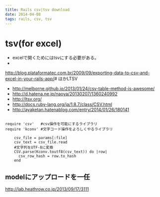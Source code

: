```yaml
---
title: Rails csv|tsv download
date: 2014-04-08
tags: rails, csv, tsv
---
```



# tsv(for excel)


* excelで開くためにはtsvにする必要がある。
*


<http://blog.plataformatec.com.br/2009/09/exporting-data-to-csv-and-excel-in-your-rails-app/># ほかLTSV

* <http://melborne.github.io/2013/01/24/csv-table-method-is-awesome/>
* <http://d.hatena.ne.jp/naoya/20130207/1360240992>
* <http://ltsv.org/>
* <http://docs.ruby-lang.org/ja/1.8.7/class/CSV.html>
* <http://ayaketan.hatenablog.com/entry/2014/01/26/180141>

```

require 'csv'   #csv操作を可能にするライブラリ
require 'kconv' #文字コード操作をよろしくやるライブラリ

    csv_file = params[:file]
    csv_text = csv_file.read
    #文字列をUTF-8に変換
    CSV.parse(Kconv.toutf8(csv_text)) do |row|
      csv_row_hash = row.to_hash
    end

```

## modelにアップロードを一任

<http://lab.heathrow.co.jp/2013/09/17/3111>

